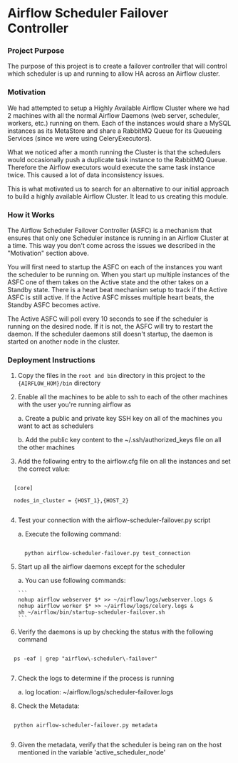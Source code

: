 # Airflow Scheduler Failover Controller

### Project Purpose

The purpose of this project is to create a failover controller that will control which scheduler is up and running to allow HA across an Airflow cluster. 


### Motivation 

We had attempted to setup a Highly Available Airflow Cluster where we had 2 machines with all the normal Airflow Daemons (web server, scheduler, workers, etc.) running on them. Each of the instances would share a MySQL instances as its MetaStore and share a RabbitMQ Queue for its Queueing Services (since we were using CeleryExecutors).
 
What we noticed after a month running the Cluster is that the schedulers would occasionally push a duplicate task instance to the RabbitMQ Queue. Therefore the Airflow executors would execute the same task instance twice. This caused a lot of data inconsistency issues.

This is what motivated us to search for an alternative to our initial approach to build a highly available Airflow Cluster. It lead to us creating this module.


### How it Works

The Airflow Scheduler Failover Controller (ASFC) is a mechanism that ensures that only one Scheduler instance is running in an Airflow Cluster at a time. This way you don't come across the issues we described in the "Motivation" section above.

You will first need to startup the ASFC on each of the instances you want the scheduler to be running on. When you start up multiple instances of the ASFC one of them takes on the Active state and the other takes on a Standby state. There is a heart beat mechanism setup to track if the Active ASFC is still active. If the Active ASFC misses multiple heart beats, the Standby ASFC becomes active.

The Active ASFC will poll every 10 seconds to see if the scheduler is running on the desired node. If it is not, the ASFC will try to restart the daemon. If the scheduler daemons still doesn't startup, the daemon is started on another node in the cluster.


### Deployment Instructions

1. Copy the files in the `root and bin` directory in this project to the `{AIRFLOW_HOM}/bin` directory

2. Enable all the machines to be able to ssh to each of the other machines with the user you're running airflow as

    a. Create a public and private key SSH key on all of the machines you want to act as schedulers
    
    b. Add the public key content to the ~/.ssh/authorized_keys file on all the other machines
     
3. Add the following entry to the airflow.cfg file on all the instances and set the correct value:
  
  ```
  
    [core]
    
    nodes_in_cluster = {HOST_1},{HOST_2}
    
  ```

4. Test your connection with the airflow-scheduler-failover.py script

    a. Execute the following command:

      ```
      
        python airflow-scheduler-failover.py test_connection
      
      ```

5. Start up all the airflow daemons except for the scheduler

    a. You can use following commands:

       ```
       nohup airflow webserver $* >> ~/airflow/logs/webserver.logs &
       nohup airflow worker $* >> ~/airflow/logs/celery.logs &
       sh ~/airflow/bin/startup-scheduler-failover.sh
       ```

6. Verify the daemons is up by checking the status with the following command


  ```
  
    ps -eaf | grep "airflow\-scheduler\-failover"
    
  ```

7. Check the logs to determine if the process is running

    a. log location: ~/airflow/logs/scheduler-failover.logs
    
8. Check the Metadata:

  ```
  
    python airflow-scheduler-failover.py metadata
    
  ```
  
9. Given the metadata, verify that the scheduler is being ran on the host mentioned in the variable 'active_scheduler_node'
